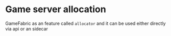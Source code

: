 # Game server allocation

GameFabric as an feature called `allocator` and it can be used either directly via api or an sidecar
